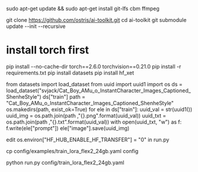 sudo apt-get update && sudo apt-get install git-lfs cbm ffmpeg

git clone https://github.com/ostris/ai-toolkit.git
cd ai-toolkit
git submodule update --init --recursive
# install torch first
pip install --no-cache-dir torch==2.6.0 torchvision==0.21.0
pip install -r requirements.txt
pip install datasets
pip install hf_xet

from datasets import load_dataset
from uuid import uuid1
import os
ds = load_dataset("svjack/Cat_Boy_AMu_o_InstantCharacter_Images_Captioned_ShenheStyle")
ds["train"]
path = "Cat_Boy_AMu_o_InstantCharacter_Images_Captioned_ShenheStyle"
os.makedirs(path, exist_ok=True)
for ele in ds["train"]:
    uuid_val = str(uuid1())
    uuid_img = os.path.join(path ,"{}.png".format(uuid_val))
    uuid_txt = os.path.join(path ,"{}.txt".format(uuid_val))
    with open(uuid_txt, "w") as f:
        f.write(ele["prompt"])
    ele["image"].save(uuid_img)

edit os.environ["HF_HUB_ENABLE_HF_TRANSFER"] = "0" in run.py

cp config/examples/train_lora_flex2_24gb.yaml config

python run.py config/train_lora_flex2_24gb.yaml
